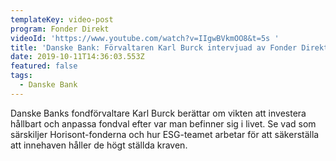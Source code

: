 ```yaml
---
templateKey: video-post
program: Fonder Direkt
videoId: 'https://www.youtube.com/watch?v=IIgwBVkmOO8&t=5s '
title: 'Danske Bank: Förvaltaren Karl Burck intervjuad av Fonder Direkt'
date: 2019-10-11T14:36:03.553Z
featured: false
tags:
  - Danske Bank
---
```

Danske Banks fondförvaltare Karl Burck berättar om vikten att investera hållbart och anpassa fondval efter var man befinner sig i livet. Se vad som särskiljer Horisont-fonderna och hur ESG-teamet arbetar för att säkerställa att innehaven håller de högt ställda kraven.
